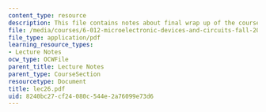 ```yaml
---
content_type: resource
description: This file contains notes about final wrap up of the course.
file: /media/courses/6-012-microelectronic-devices-and-circuits-fall-2005/8240bc27cf24080c544e2a76099e73d6_lec26.pdf
file_type: application/pdf
learning_resource_types:
- Lecture Notes
ocw_type: OCWFile
parent_title: Lecture Notes
parent_type: CourseSection
resourcetype: Document
title: lec26.pdf
uid: 8240bc27-cf24-080c-544e-2a76099e73d6
---
```

